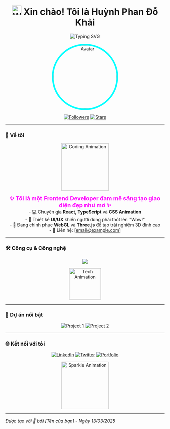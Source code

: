 <h1 align="center">
  <img src="https://media.giphy.com/media/hvRJCLFzcasrR4ia7z/giphy.gif" width="30" alt="Wave Hand" />
  Xin chào! Tôi là Huỳnh Phan Đỗ Khải
</h1>

<p align="center">
  <img src="https://readme-typing-svg.herokuapp.com?font=Poppins&size=28&duration=2500&pause=500&color=00FFFF&center=true&vCenter=true&width=500&lines=Frontend+Wizard;React+Master;UI/UX+Dreamer" alt="Typing SVG" />
</p>

<p align="center">
  <img src="https://scontent.fsgn5-9.fna.fbcdn.net/v/t39.30808-6/480850184_1693341558205720_1586463004120045011_n.jpg?_nc_cat=105&ccb=1-7&_nc_sid=833d8c&_nc_ohc=quyzAysrskUQ7kNvgEuC9xI&_nc_oc=Adgv5devDOCFN1fwUvmOEigtC7Q-F0FCjUWeiSzXTj_vEK5ZNhY-cI0xbRg70ZOAomM&_nc_zt=23&_nc_ht=scontent.fsgn5-9.fna&_nc_gid=AYdhFatfXMMv8uUjc7no_Oi&oh=00_AYGenpMA9iZP-58cNA3ccggnw5FBRsN9XrFDe_rH-N30Kw&oe=67D906C0" width="200" style="border-radius:50%; border: 5px solid #00FFFF;" alt="Avatar" />
</p>

<p align="center">
  <a href="https://github.com/[username-của-bạn]?tab=followers"><img src="https://img.shields.io/github/followers/[username-của-bạn]?style=for-the-badge&logo=github&logoColor=white&color=1E90FF" alt="Followers" /></a>
  <a href="https://github.com/[username-của-bạn]?tab=stars"><img src="https://img.shields.io/github/stars/[username-của-bạn]?style=for-the-badge&logo=github&logoColor=white&color=FF69B4" alt="Stars" /></a>
</p>

---

### 🚀 Về tôi
<p align="center">
  <img src="https://media.giphy.com/media/qgQUggAC3Pfv687qPC/giphy.gif" width="150" alt="Coding Animation" />
</p>
<p align="center">
  <b style="font-size: 18px; color: #FF00FF;">✨ Tôi là một Frontend Developer đam mê sáng tạo giao diện đẹp như mơ ✨</b><br>
  - 💻 Chuyên gia <b>React</b>, <b>TypeScript</b> và <b>CSS Animation</b><br>
  - 🎨 Thiết kế <b>UI/UX</b> khiến người dùng phải thốt lên "Wow!"<br>
  - 🌟 Đang chinh phục <b>WebGL</b> và <b>Three.js</b> để tạo trải nghiệm 3D đỉnh cao<br>
  - 📩 Liên hệ: <a href="mailto:[email@example.com]">[email@example.com]</a>
</p>

---

### 🛠 Công cụ & Công nghệ
<p align="center">
  <img src="https://skillicons.dev/icons?i=html,css,js,react,typescript,tailwind,redux,webpack,vite,git,github,figma,vscode&perline=7" />
</p>
<p align="center">
  <img src="https://media.giphy.com/media/IdyAQJVN2kVPNUrojM/giphy.gif" width="100" alt="Tech Animation" />
</p>

---

### 🌟 Dự án nổi bật
<p align="center">
  <a href="https://github.com/[username-của-bạn]/[tên-dự-án-1]">
    <img src="https://github-readme-stats.vercel.app/api/pin/?username=[username-của-bạn]&repo=[tên-dự-án-1]&theme=transparent&bg_color=1a1b27&title_color=00FFFF&text_color=FFFFFF&icon_color=FF69B4&show_owner=true" alt="Project 1" />
  </a>
  <a href="https://github.com/[username-của-bạn]/[tên-dự-án-2]">
    <img src="https://github-readme-stats.vercel.app/api/pin/?username=[username-của-bạn]&repo=[tên-dự-án-2]&theme=transparent&bg_color=1a1b27&title_color=00FFFF&text_color=FFFFFF&icon_color=FF69B4&show_owner=true" alt="Project 2" />
  </a>
</p>

---

### 🌐 Kết nối với tôi
<p align="center">
  <a href="https://linkedin.com/in/[linkedin-của-bạn]"><img src="https://img.shields.io/badge/LinkedIn-0077B5?style=for-the-badge&logo=linkedin&logoColor=white&labelColor=00CED1" alt="LinkedIn" /></a>
  <a href="https://twitter.com/[twitter-của-bạn]"><img src="https://img.shields.io/badge/Twitter-1DA1F2?style=for-the-badge&logo=twitter&logoColor=white&labelColor=FF1493" alt="Twitter" /></a>
  <a href="https://[portfolio-của-bạn].com"><img src="https://img.shields.io/badge/Portfolio-FF5722?style=for-the-badge&logo=firefox&logoColor=white&labelColor=FFD700" alt="Portfolio" /></a>
</p>

<p align="center">
  <img src="https://media.giphy.com/media/26tPplGWjN0xLybiU/giphy.gif" width="150" alt="Sparkle Animation" />
</p>

---

*Được tạo với 💖 bởi [Tên của bạn] - Ngày 13/03/2025*
